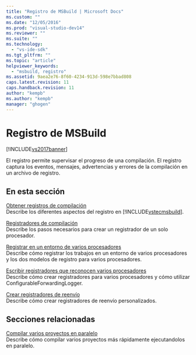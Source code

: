```yaml
---
title: "Registro de MSBuild | Microsoft Docs"
ms.custom: ""
ms.date: "12/05/2016"
ms.prod: "visual-studio-dev14"
ms.reviewer: ""
ms.suite: ""
ms.technology: 
  - "vs-ide-sdk"
ms.tgt_pltfrm: ""
ms.topic: "article"
helpviewer_keywords: 
  - "msbuild, registro"
ms.assetid: 9aea2e76-8f60-4234-913d-598e7bbad808
caps.latest.revision: 11
caps.handback.revision: 11
author: "kempb"
ms.author: "kempb"
manager: "ghogen"
---
```

# Registro de MSBuild
[!INCLUDE[vs2017banner](../code-quality/includes/vs2017banner.md)]

El registro permite supervisar el progreso de una compilación.  El registro captura los eventos, mensajes, advertencias y errores de la compilación en un archivo de registro.  
  
## En esta sección  
 [Obtener registros de compilación](../msbuild/obtaining-build-logs-with-msbuild.md)  
 Describe los diferentes aspectos del registro en [!INCLUDE[vstecmsbuild](../extensibility/internals/includes/vstecmsbuild_md.md)].  
  
 [Registradores de compilación](../msbuild/build-loggers.md)  
 Describe los pasos necesarios para crear un registrador de un solo procesador.  
  
 [Registrar en un entorno de varios procesadores](../msbuild/logging-in-a-multi-processor-environment.md)  
 Describe cómo registrar los trabajos en un entorno de varios procesadores y los dos modelos de registro para varios procesadores.  
  
 [Escribir registradores que reconocen varios procesadores](../msbuild/writing-multi-processor-aware-loggers.md)  
 Describe cómo crear registradores para varios procesadores y cómo utilizar ConfigurableForwardingLogger.  
  
 [Crear registradores de reenvío](../msbuild/creating-forwarding-loggers.md)  
 Describe cómo crear registradores de reenvío personalizados.  
  
## Secciones relacionadas  
 [Compilar varios proyectos en paralelo](../msbuild/building-multiple-projects-in-parallel-with-msbuild.md)  
 Describe cómo compilar varios proyectos más rápidamente ejecutandolos en paralelo.